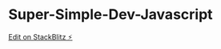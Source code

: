# Super-Simple-Dev-Javascript

[Edit on StackBlitz ⚡️](https://stackblitz.com/edit/web-platform-sgpagj)